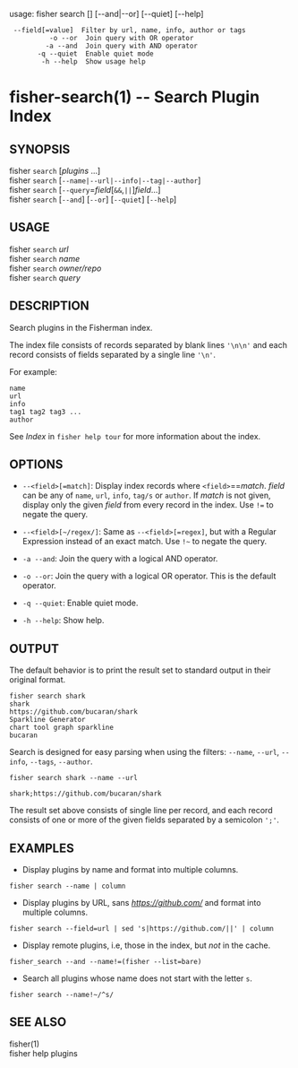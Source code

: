 usage: fisher search [<plugins>] [--and|--or] [--quiet] [--help]

     --field[=value]  Filter by url, name, info, author or tags
              -o --or  Join query with OR operator
             -a --and  Join query with AND operator
           -q --quiet  Enable quiet mode
            -h --help  Show usage help

fisher-search(1) -- Search Plugin Index
==========================================

## SYNOPSIS

fisher `search` [*plugins* ...]<br>
fisher `search` [`--name|--url|--info|--tag|--author`]<br>
fisher `search` [`--query`=*field*[`&&`,`||`]*field*...]<br>
fisher `search` [`--and`] [`--or`] [`--quiet`] [`--help`]<br>

## USAGE

fisher `search` *url*<br>
fisher `search` *name*<br>
fisher `search` *owner/repo*<br>
fisher `search` *query*<br>

## DESCRIPTION

Search plugins in the Fisherman index.

The index file consists of records separated by blank lines `'\n\n'` and each record consists of fields separated by a single line `'\n'`.

For example:

```
name
url
info
tag1 tag2 tag3 ...
author
```

See *Index* in `fisher help tour` for more information about the index.


## OPTIONS

* `--<field>[=match]`:
    Display index records where `<field>`==*match*. *field* can be any of `name`, `url`, `info`, `tag/s` or `author`. If *match* is not given, display only the given *field* from every record in the index. Use `!=` to negate the query.

* `--<field>[~/regex/]`:
    Same as `--<field>[=regex]`, but with a Regular Expression instead of an exact match. Use `!~` to negate the query.

* `-a --and`:
    Join the query with a logical AND operator.

* `-o --or`:
    Join the query with a logical OR operator. This is the default operator.

* `-q --quiet`:
    Enable quiet mode.

* `-h --help`:
    Show help.

## OUTPUT

The default behavior is to print the result set to standard output in their original format.

```
fisher search shark
shark
https://github.com/bucaran/shark
Sparkline Generator
chart tool graph sparkline
bucaran
```

Search is designed for easy parsing when using the filters: `--name`, `--url`, `--info`, `--tags`, `--author`.

```
fisher search shark --name --url

shark;https://github.com/bucaran/shark
```

The result set above consists of single line per record, and each record consists of one or more of the given fields separated by a semicolon `';'`.

## EXAMPLES

* Display plugins by name and format into multiple columns.

```
fisher search --name | column
```

* Display plugins by URL, sans *https://github.com/* and format into multiple columns.

```
fisher search --field=url | sed 's|https://github.com/||' | column
```

* Display remote plugins, i.e, those in the index, but *not* in the cache.

```
fisher_search --and --name!=(fisher --list=bare)
```

* Search all plugins whose name does not start with the letter `s`.

```
fisher search --name!~/^s/
```

## SEE ALSO

fisher(1)<br>
fisher help plugins<br>

